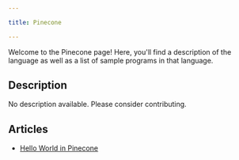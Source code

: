 ```yaml
---

title: Pinecone

---
```


Welcome to the Pinecone page! Here, you'll find a description of the language as well as a list of sample programs in that language.

## Description

No description available. Please consider contributing.

## Articles

- [Hello World in Pinecone](https://sampleprograms.io/projects/hello-world/pinecone)